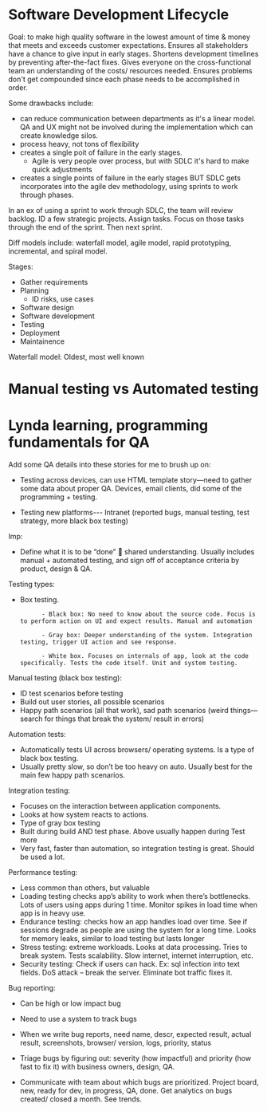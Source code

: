 
# Software Development Lifecycle 
Goal: to make high quality software in the lowest
amount of time & money that meets and exceeds customer expectations. 
Ensures all stakeholders have a chance to
give input in early stages. 
Shortens development timelines by preventing
after-the-fact fixes. 
Gives everyone on the cross-functional team an understanding of the costs/ resources needed. 
Ensures problems don't get compounded since each phase needs to be accomplished in order. 

Some drawbacks include: 
- can reduce communication between departments as it's a linear model. QA and UX might not be involved during the implementation which can create knowledge silos. 
- process heavy, not tons of flexibility
- creates a single poit of failure in the early stages. 
    - Agile is very people over process, but with SDLC it's hard to make quick adjustments 
- creates a single points of failure in the early stages
BUT SDLC gets incorporates into the agile dev methodology, using sprints to work through phases. 

In an ex of using a sprint to work through SDLC, the team will review backlog. ID a few strategic projects. Assign tasks. Focus on those tasks through the end of the sprint. Then next sprint. 


Diff models include: waterfall model, agile model, rapid prototyping, incremental, and spiral model. 

Stages:
- Gather requirements 
- Planning 
    - ID risks, use cases
- Software design
- Software development
- Testing
- Deployment 
- Maintainence 


Waterfall model: Oldest, most well known 


# Manual testing vs Automated testing 

# Lynda learning, programming fundamentals for QA

 

Add some QA details into these stories for me to brush up on:

- Testing across devices, can use HTML template story—need to gather some data about proper QA. Devices, email clients, did some of the programming + testing.

- Testing new platforms--- Intranet (reported bugs, manual testing, test strategy, more black box testing)

 

Imp:

- Define what it is to be “done”  shared understanding. Usually includes manual + automated testing, and sign off of acceptance criteria by product, design & QA.

 

Testing types:

- Box testing.

            - Black box: No need to know about the source code. Focus is to perform action on UI and expect results. Manual and automation

            - Gray box: Deeper understanding of the system. Integration testing, trigger UI action and see response.

            - White box. Focuses on internals of app, look at the code specifically. Tests the code itself. Unit and system testing.

 


Manual testing (black box testing):
- ID test scenarios before testing
- Build out user stories, all possible scenarios
- Happy path scenarios (all that work), sad path scenarios (weird things—search for things that break the system/ result in errors)



Automation tests:
- Automatically tests UI across browsers/ operating systems. Is a type of black box testing.
- Usually pretty slow, so don’t be too heavy on auto. Usually best for the main few happy path scenarios.

 

Integration testing:
- Focuses on the interaction between application components.
- Looks at how system reacts to actions.
- Type of gray box testing
- Built during build AND test phase. Above usually happen during Test more
- Very fast, faster than automation, so integration testing is great. Should be used a lot.

 

Performance testing:
- Less common than others, but valuable
- Loading testing checks app’s ability to work when there’s bottlenecks. Lots of users using apps during 1 time. Monitor spikes in load time when app is in heavy use.
- Endurance testing: checks how an app handles load over time. See if sessions degrade as people are using the system for a long time. Looks for memory leaks, similar to load testing but lasts longer
- Stress testing: extreme workloads. Looks at data processing. Tries to break system. Tests scalability. Slow internet, internet interruption, etc.
- Security testing: Check if users can hack. Ex: sql infection into text fields. DoS attack – break the server. Eliminate bot traffic fixes it.  

 

Bug reporting:
- Can be high or low impact bug
- Need to use a system to track bugs
- When we write bug reports, need name, descr, expected result, actual result, screenshots, browser/ version, logs, priority, status

- Triage bugs by figuring out: severity (how impactful) and priority (how fast to fix it) with business owners, design, QA.
- Communicate with team about which bugs are prioritized. Project board, new, ready for dev, in progress, QA, done. Get analytics on bugs created/ closed a month. See trends.

 